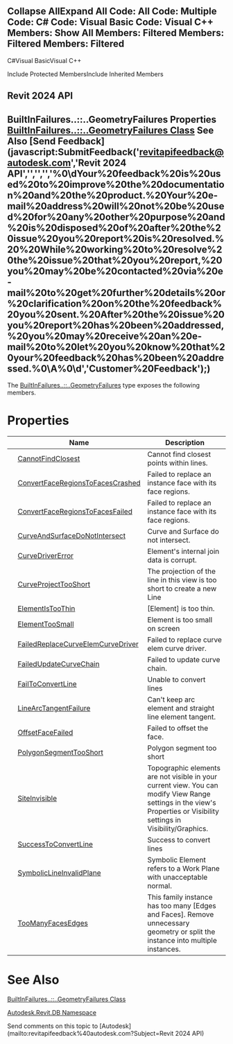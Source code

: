 ﻿

Collapse AllExpand All Code: All Code: Multiple Code: C# Code: Visual Basic Code: Visual C++  Members: Show All Members: Filtered Members: Filtered Members: Filtered   
---  
  
C#Visual BasicVisual C++

Include Protected MembersInclude Inherited Members

Revit 2024 API  
---  
BuiltInFailures..::..GeometryFailures Properties  
[BuiltInFailures..::..GeometryFailures Class](6c30543b-4a09-53d0-0867-a2c2c49a4e57.md) See Also [Send Feedback](javascript:SubmitFeedback\('revitapifeedback@autodesk.com','Revit 2024 API','','','','%0\\dYour%20feedback%20is%20used%20to%20improve%20the%20documentation%20and%20the%20product.%20Your%20e-mail%20address%20will%20not%20be%20used%20for%20any%20other%20purpose%20and%20is%20disposed%20of%20after%20the%20issue%20you%20report%20is%20resolved.%20%20While%20working%20to%20resolve%20the%20issue%20that%20you%20report,%20you%20may%20be%20contacted%20via%20e-mail%20to%20get%20further%20details%20or%20clarification%20on%20the%20feedback%20you%20sent.%20After%20the%20issue%20you%20report%20has%20been%20addressed,%20you%20may%20receive%20an%20e-mail%20to%20let%20you%20know%20that%20your%20feedback%20has%20been%20addressed.%0\\A%0\\d','Customer%20Feedback'\);)  
---  
  
The [BuiltInFailures..::..GeometryFailures](6c30543b-4a09-53d0-0867-a2c2c49a4e57.md) type exposes the following members.

# Properties

|  | Name | Description |
| --- | --- | --- |
|  | [CannotFindClosest](e33fb0df-f554-70f5-26fc-083cbf0a9ac9.md) | Cannot find closest points within lines. |
|  | [ConvertFaceRegionsToFacesCrashed](3b7b6087-d17b-c916-4896-94254dab08c7.md) | Failed to replace an instance face with its face regions. |
|  | [ConvertFaceRegionsToFacesFailed](93048872-1c51-8a60-980d-bff758730c31.md) | Failed to replace an instance face with its face regions. |
|  | [CurveAndSurfaceDoNotIntersect](8d255986-7011-f17b-286f-aa9c65ed755b.md) | Curve and Surface do not intersect. |
|  | [CurveDriverError](3fd184e1-591b-20ec-50bf-177938d7f425.md) | Element's internal join data is corrupt. |
|  | [CurveProjectTooShort](28142d0a-1375-4f31-083a-74c37ac58ee4.md) | The projection of the line in this view is too short to create a new Line |
|  | [ElementIsTooThin](ceb344aa-9d3c-021e-bb59-71c505c47682.md) | [Element] is too thin. |
|  | [ElementTooSmall](10ab779d-0fff-da93-0d47-9cbd8d215925.md) | Element is too small on screen |
|  | [FailedReplaceCurveElemCurveDriver](a359c7cd-9195-f77d-27a6-b1deeabb366e.md) | Failed to replace curve elem curve driver. |
|  | [FailedUpdateCurveChain](00eff26a-414c-e0f0-4849-c815a733d0af.md) | Failed to update curve chain. |
|  | [FailToConvertLine](e857c78f-1b86-08f9-17d9-4b24e1b1dc27.md) | Unable to convert lines |
|  | [LineArcTangentFailure](ae24131b-cefa-6071-a52c-b88148deaf01.md) | Can't keep arc element and straight line element tangent. |
|  | [OffsetFaceFailed](a20856c7-3554-849f-433f-4fbec83e4446.md) | Failed to offset the face. |
|  | [PolygonSegmentTooShort](68ac67c4-ed50-e442-0ea1-9e04a98d1266.md) | Polygon segment too short |
|  | [SiteInvisible](6c8f53e0-d0e4-2932-0a40-03b1b751100f.md) | Topographic elements are not visible in your current view. You can modify View Range settings in the view's Properties or Visibility settings in Visibility/Graphics. |
|  | [SuccessToConvertLine](1a92dabe-8532-07af-377d-f894ce9993bd.md) | Success to convert lines |
|  | [SymbolicLineInvalidPlane](1f313dd1-85e1-68ba-7345-f4bfaad2ee01.md) | Symbolic Element refers to a Work Plane with unacceptable normal. |
|  | [TooManyFacesEdges](36329a50-eb36-e4aa-88f3-f32c36a39725.md) | This family instance has too many [Edges and Faces]. Remove unnecessary geometry or split the instance into multiple instances. |
  
# See Also

[BuiltInFailures..::..GeometryFailures Class](6c30543b-4a09-53d0-0867-a2c2c49a4e57.md)

[Autodesk.Revit.DB Namespace](87546ba7-461b-c646-cbb1-2cb8f5bff8b2.md)

Send comments on this topic to [Autodesk](mailto:revitapifeedback%40autodesk.com?Subject=Revit 2024 API)